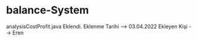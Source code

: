 # balance-System

analysisCostProfit.java Eklendi. Eklenme Tarihi --> 03.04.2022 Ekleyen Kişi --> Eren
